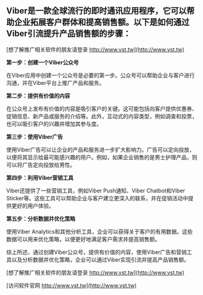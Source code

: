 ## **Viber是一款全球流行的即时通讯应用程序，它可以帮助企业拓展客户群体和提高销售额。以下是如何通过Viber引流提升产品销售额的步骤：**

[想了解推广相关软件的朋友请登录 http://www.vst.tw](http://www.vst.tw)

**第一步：创建一个Viber公众号**

在Viber应用中创建一个公众号是必要的第一步。公众号可以帮助企业与客户进行沟通，并在Viber平台上推广产品和服务。

**第二步：提供有价值的内容**

在公众号上发布有价值的内容是吸引客户的关键。这可能包括向客户提供优惠券、促销信息、新产品或服务的介绍等。此外，互动式的内容类型，例如调查和投票，也可以吸引客户的兴趣并增加其参与度。

**第三步：使用Viber广告**

使用Viber广告可以让企业的产品和服务进一步扩大影响力。广告可以定向投放，以便将其显示给最可能感兴趣的用户。例如，如果企业销售的是男士护理产品，则可以将广告定向投放给男性。

**第四步：利用Viber营销工具**

Viber还提供了一些营销工具，例如Viber Push通知、Viber Chatbot和Viber Sticker等。这些工具可以帮助企业与客户建立更深入的联系，并在促销活动中提供更好的用户体验。

**第五步：分析数据并优化策略**

使用Viber Analytics和其他分析工具，企业可以获得关于客户的有用数据。这些数据可以用来优化策略，以便更好地满足客户需求并提高销售额。

综上所述，通过创建Viber公众号，提供有价值的内容，使用Viber广告和营销工具以及分析数据并优化策略，企业可以通过Viber实现引流并提高产品销售额。

[想了解推广相关软件的朋友请登录 http://www.vst.tw](http://www.vst.tw)


[访问软件官网 http://www.vst.tw](http://www.vst.tw)
